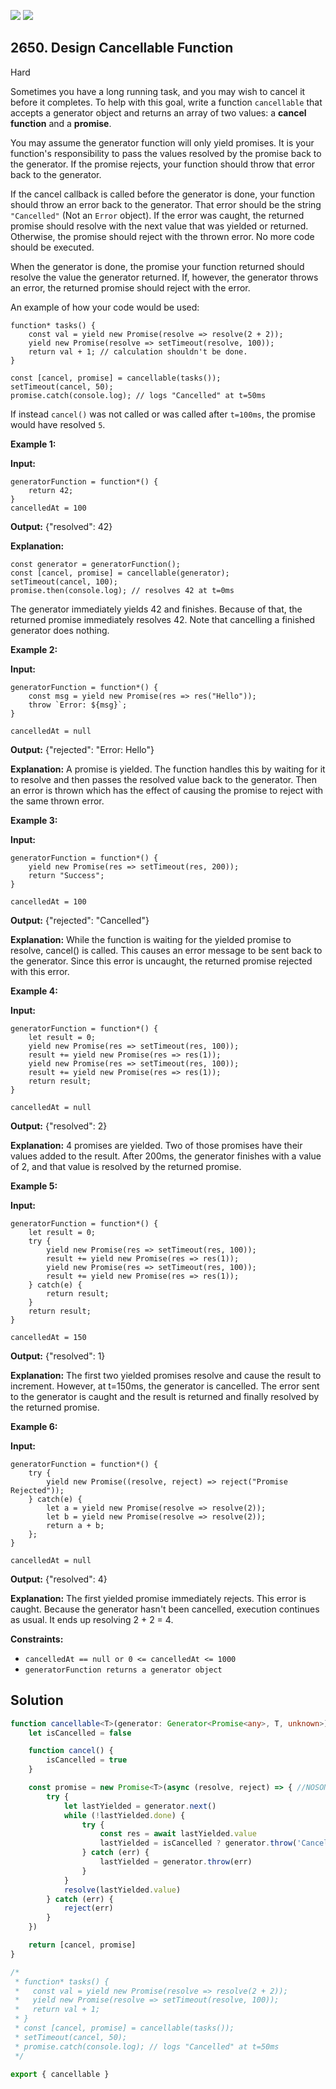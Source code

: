 [![](https://img.shields.io/github/stars/javadev/LeetCode-in-Kotlin?label=Stars&style=flat-square)](https://github.com/javadev/LeetCode-in-Kotlin)
[![](https://img.shields.io/github/forks/javadev/LeetCode-in-Kotlin?label=Fork%20me%20on%20GitHub%20&style=flat-square)](https://github.com/javadev/LeetCode-in-Kotlin/fork)

## 2650\. Design Cancellable Function

Hard

Sometimes you have a long running task, and you may wish to cancel it before it completes. To help with this goal, write a function `cancellable` that accepts a generator object and returns an array of two values: a **cancel function** and a **promise**.

You may assume the generator function will only yield promises. It is your function's responsibility to pass the values resolved by the promise back to the generator. If the promise rejects, your function should throw that error back to the generator.

If the cancel callback is called before the generator is done, your function should throw an error back to the generator. That error should be the string `"Cancelled"` (Not an `Error` object). If the error was caught, the returned promise should resolve with the next value that was yielded or returned. Otherwise, the promise should reject with the thrown error. No more code should be executed.

When the generator is done, the promise your function returned should resolve the value the generator returned. If, however, the generator throws an error, the returned promise should reject with the error.

An example of how your code would be used:

    function* tasks() { 
        const val = yield new Promise(resolve => resolve(2 + 2)); 
        yield new Promise(resolve => setTimeout(resolve, 100)); 
        return val + 1; // calculation shouldn't be done. 
    } 

    const [cancel, promise] = cancellable(tasks()); 
    setTimeout(cancel, 50); 
    promise.catch(console.log); // logs "Cancelled" at t=50ms

If instead `cancel()` was not called or was called after `t=100ms`, the promise would have resolved `5`.

**Example 1:**

**Input:** 

    generatorFunction = function*() { 
        return 42; 
    } 
    cancelledAt = 100

**Output:** {"resolved": 42}

**Explanation:** 

    const generator = generatorFunction(); 
    const [cancel, promise] = cancellable(generator); 
    setTimeout(cancel, 100); 
    promise.then(console.log); // resolves 42 at t=0ms 

The generator immediately yields 42 and finishes. Because of that, the returned promise immediately resolves 42. Note that cancelling a finished generator does nothing.

**Example 2:**

**Input:** 

    generatorFunction = function*() { 
        const msg = yield new Promise(res => res("Hello")); 
        throw `Error: ${msg}`; 
    } 

    cancelledAt = null

**Output:** {"rejected": "Error: Hello"}

**Explanation:** A promise is yielded. The function handles this by waiting for it to resolve and then passes the resolved value back to the generator. Then an error is thrown which has the effect of causing the promise to reject with the same thrown error.

**Example 3:**

**Input:** 

    generatorFunction = function*() { 
        yield new Promise(res => setTimeout(res, 200)); 
        return "Success"; 
    } 

    cancelledAt = 100

**Output:** {"rejected": "Cancelled"}

**Explanation:** While the function is waiting for the yielded promise to resolve, cancel() is called. This causes an error message to be sent back to the generator. Since this error is uncaught, the returned promise rejected with this error.

**Example 4:**

**Input:** 

    generatorFunction = function*() { 
        let result = 0; 
        yield new Promise(res => setTimeout(res, 100)); 
        result += yield new Promise(res => res(1)); 
        yield new Promise(res => setTimeout(res, 100)); 
        result += yield new Promise(res => res(1)); 
        return result; 
    } 

    cancelledAt = null

**Output:** {"resolved": 2}

**Explanation:** 4 promises are yielded. Two of those promises have their values added to the result. After 200ms, the generator finishes with a value of 2, and that value is resolved by the returned promise.

**Example 5:**

**Input:** 

    generatorFunction = function*() { 
        let result = 0; 
        try { 
            yield new Promise(res => setTimeout(res, 100));
            result += yield new Promise(res => res(1)); 
            yield new Promise(res => setTimeout(res, 100)); 
            result += yield new Promise(res => res(1)); 
        } catch(e) { 
            return result; 
        } 
        return result; 
    } 

    cancelledAt = 150

**Output:** {"resolved": 1}

**Explanation:** The first two yielded promises resolve and cause the result to increment. However, at t=150ms, the generator is cancelled. The error sent to the generator is caught and the result is returned and finally resolved by the returned promise.

**Example 6:**

**Input:** 

    generatorFunction = function*() { 
        try { 
            yield new Promise((resolve, reject) => reject("Promise Rejected")); 
        } catch(e) { 
            let a = yield new Promise(resolve => resolve(2)); 
            let b = yield new Promise(resolve => resolve(2)); 
            return a + b; 
        }; 
    } 

    cancelledAt = null

**Output:** {"resolved": 4}

**Explanation:** The first yielded promise immediately rejects. This error is caught. Because the generator hasn't been cancelled, execution continues as usual. It ends up resolving 2 + 2 = 4.

**Constraints:**

*   `cancelledAt == null or 0 <= cancelledAt <= 1000`
*   `generatorFunction returns a generator object`

## Solution

```typescript
function cancellable<T>(generator: Generator<Promise<any>, T, unknown>): [() => void, Promise<T>] {
    let isCancelled = false

    function cancel() {
        isCancelled = true
    }

    const promise = new Promise<T>(async (resolve, reject) => { //NOSONAR
        try {
            let lastYielded = generator.next()
            while (!lastYielded.done) {
                try {
                    const res = await lastYielded.value
                    lastYielded = isCancelled ? generator.throw('Cancelled') : generator.next(res)
                } catch (err) {
                    lastYielded = generator.throw(err)
                }
            }
            resolve(lastYielded.value)
        } catch (err) {
            reject(err)
        }
    })

    return [cancel, promise]
}

/*
 * function* tasks() {
 *   const val = yield new Promise(resolve => resolve(2 + 2));
 *   yield new Promise(resolve => setTimeout(resolve, 100));
 *   return val + 1;
 * }
 * const [cancel, promise] = cancellable(tasks());
 * setTimeout(cancel, 50);
 * promise.catch(console.log); // logs "Cancelled" at t=50ms
 */

export { cancellable }
```